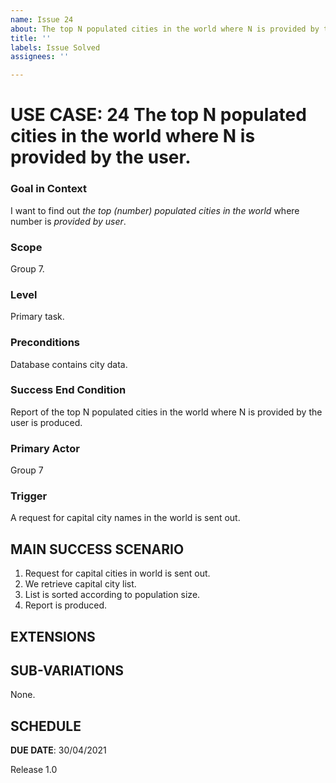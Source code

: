 ```yaml
---
name: Issue 24
about: The top N populated cities in the world where N is provided by the user.
title: ''
labels: Issue Solved
assignees: ''

---
```


# USE CASE: 24 The top N populated cities in the world where N is provided by the user.

### Goal in Context

I want to find out *the top (number) populated cities in the world* where number is *provided by user*.

### Scope

Group 7.

### Level

Primary task.

### Preconditions

Database contains city data.

### Success End Condition

Report of the top N populated cities in the world where N is provided by the user is produced.

### Primary Actor

Group 7

### Trigger

A request for capital city names in the world is sent out.

## MAIN SUCCESS SCENARIO

1. Request for capital cities in world is sent out.
2. We retrieve capital city list.
3. List is sorted according to population size.
4. Report is produced.

## EXTENSIONS

## SUB-VARIATIONS

None.

## SCHEDULE

**DUE DATE**: 30/04/2021 

Release 1.0
